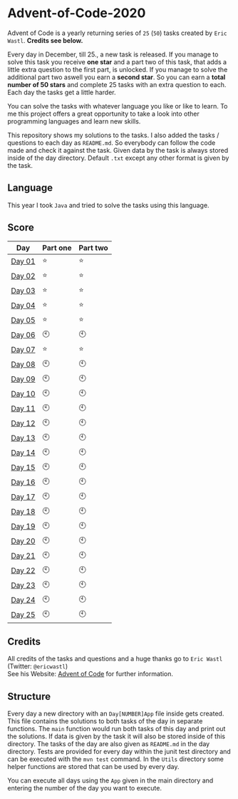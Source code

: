 # Advent-of-Code-2020
Advent of Code is a yearly returning series of `25` (`50`) tasks created by `Eric Wastl`. **Credits see below.**

Every day in December, till 25., a new task is released.
If you manage to solve this task you receive **one star** and a part two of this task, that adds a little extra question to the first part, is unlocked.
If you manage to solve the additional part two aswell you earn a **second star**.
So you can earn a **total number of 50 stars** and complete 25 tasks with an extra question to each. 
Each day the tasks get a little harder.

You can solve the tasks with whatever language you like or like to learn.
To me this project offers a great opportunity to take a look into other programming languages and learn new skills.

This repository shows my solutions to the tasks.
I also added the tasks / questions to each day as `README.md`. So everybody can follow the code made and check it against the task.
Given data by the task is always stored inside of the day directory. 
Default `.txt` except any other format is given by the task.

## Language
This year I took `Java` and tried to solve the tasks using this language.

## Score
| Day | Part one | Part two |
|----|----|----|
| [Day 01](https://github.com/mschoeffel/Advent-of-Code-2020/tree/main/src/main/java/de/mschoeffel/Day01) | :star: | :star: |
| [Day 02](https://github.com/mschoeffel/Advent-of-Code-2020/tree/main/src/main/java/de/mschoeffel/Day02) | :star: | :star: |
| [Day 03](https://github.com/mschoeffel/Advent-of-Code-2020/tree/main/src/main/java/de/mschoeffel/Day03) | :star: | :star: |
| [Day 04](https://github.com/mschoeffel/Advent-of-Code-2020/tree/main/src/main/java/de/mschoeffel/Day04) | :star: | :star: |
| [Day 05](https://github.com/mschoeffel/Advent-of-Code-2020/tree/main/src/main/java/de/mschoeffel/Day05) | :star: | :star: |
| [Day 06](https://github.com/mschoeffel/Advent-of-Code-2020/tree/master/Day06) | :clock10: | :clock10: |
| [Day 07](https://github.com/mschoeffel/Advent-of-Code-2020/tree/main/src/main/java/de/mschoeffel/Day07) | :star: | :star: |
| [Day 08](https://github.com/mschoeffel/Advent-of-Code-2020/tree/master/Day08) | :clock10: | :clock10: |
| [Day 09](https://github.com/mschoeffel/Advent-of-Code-2020/tree/master/Day09) | :clock10: | :clock10: |
| [Day 10](https://github.com/mschoeffel/Advent-of-Code-2020/tree/master/Day10) | :clock10: | :clock10: |
| [Day 11](https://github.com/mschoeffel/Advent-of-Code-2020/tree/master/Day11) | :clock10: | :clock10: |
| [Day 12](https://github.com/mschoeffel/Advent-of-Code-2020/tree/master/Day12) | :clock10: | :clock10: |
| [Day 13](https://github.com/mschoeffel/Advent-of-Code-2020/tree/master/Day13) | :clock10: | :clock10: |
| [Day 14](https://github.com/mschoeffel/Advent-of-Code-2020/tree/master/Day14) | :clock10: | :clock10: |
| [Day 15](https://github.com/mschoeffel/Advent-of-Code-2020/tree/master/Day15) | :clock10: | :clock10: |
| [Day 16](https://github.com/mschoeffel/Advent-of-Code-2020/tree/master/Day16) | :clock10: | :clock10: |
| [Day 17](https://github.com/mschoeffel/Advent-of-Code-2020/tree/master/Day17) | :clock10: | :clock10: |
| [Day 18](https://github.com/mschoeffel/Advent-of-Code-2020/tree/master/Day18) | :clock10: | :clock10: |
| [Day 19](https://github.com/mschoeffel/Advent-of-Code-2020/tree/master/Day19) | :clock10: | :clock10: |
| [Day 20](https://github.com/mschoeffel/Advent-of-Code-2020/tree/master/Day20) | :clock10: | :clock10: |
| [Day 21](https://github.com/mschoeffel/Advent-of-Code-2020/tree/master/Day21) | :clock10: | :clock10: |
| [Day 22](https://github.com/mschoeffel/Advent-of-Code-2020/tree/master/Day22) | :clock10: | :clock10: |
| [Day 23](https://github.com/mschoeffel/Advent-of-Code-2020/tree/master/Day23) | :clock10: | :clock10: |
| [Day 24](https://github.com/mschoeffel/Advent-of-Code-2020/tree/master/Day24) | :clock10: | :clock10: |
| [Day 25](https://github.com/mschoeffel/Advent-of-Code-2020/tree/master/Day25) | :clock10: | :clock10: |
## Credits
All credits of the tasks and questions and a huge thanks go to `Eric Wastl` (Twitter: `@ericwastl`)\
See his Website: [Advent of Code](https://adventofcode.com/) for further information.

## Structure
Every day a new directory with an `Day[NUMBER]App` file inside gets created. 
This file contains the solutions to both tasks of the day in separate functions. 
The `main` function would run both tasks of this day and print out the solutions.
If data is given by the task it will also be stored inside of this directory.
The tasks of the day are also given as `README.md` in the day directory.
Tests are provided for every day within the junit test directory and can be executed with the `mvn test` command.
In the `Utils` directory some helper functions are stored that can be used by every day.

You can execute all days using the `App` given in the main directory and entering the number of the day you want to execute.